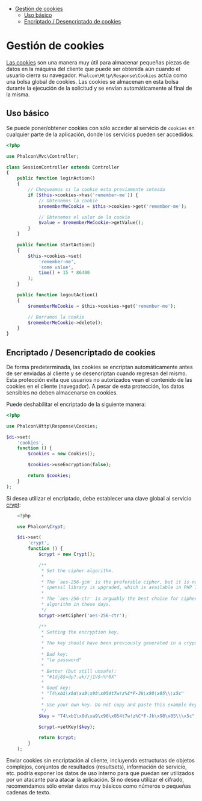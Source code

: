<div class='article-menu'>
  <ul>
    <li>
      <a href="#overview">Gestión de cookies</a>
       <ul>
        <li>
          <a href="#usage">Uso básico</a>
        </li>
        <li>
          <a href="#encryption-decryption">Encriptado / Desencriptado de cookies</a>
        </li>
      </ul>
    </li>
  </ul>
</div>

<a name='overview'></a>

# Gestión de cookies

[Las cookies](http://en.wikipedia.org/wiki/HTTP_cookie) son una manera muy útil para almacenar pequeñas piezas de datos en la máquina del cliente que puede ser obtenida aún cuando el usuario cierra su navegador. `Phalcon\Http\Response\Cookies` actúa como una bolsa global de cookies. Las cookies se almacenan en esta bolsa durante la ejecución de la solicitud y se envían automáticamente al final de la misma.

<a name='usage'></a>

## Uso básico

Se puede poner/obtener cookies con sólo acceder al servicio de `cookies` en cualquier parte de la aplicación, donde los servicios pueden ser accedidos:

```php
<?php

use Phalcon\Mvc\Controller;

class SessionController extends Controller
{
    public function loginAction()
    {
        // Chequeamos si la cookie esta previamente seteada
        if ($this->cookies->has('remember-me')) {
            // Obtenemos la cookie
            $rememberMeCookie = $this->cookies->get('remember-me');

            // Obtenemos el valor de la cookie
            $value = $rememberMeCookie->getValue();
        }
    }

    public function startAction()
    {
        $this->cookies->set(
            'remember-me',
            'some value',
            time() + 15 * 86400
        );
    }

    public function logoutAction()
    {
        $rememberMeCookie = $this->cookies->get('remember-me');

        // Borramos la cookie
        $rememberMeCookie->delete();
    }
}
```

<a name='encryption-decryption'></a>

## Encriptado / Desencriptado de cookies

De forma predeterminada, las cookies se encriptan automáticamente antes de ser enviadas al cliente y se desencriptan cuando regresan del mismo. Esta protección evita que usuarios no autorizados vean el contenido de las cookies en el cliente (navegador). A pesar de esta protección, los datos sensibles no deben almacenarse en cookies.

Puede deshabilitar el encriptado de la siguiente manera:

```php
<?php

use Phalcon\Http\Response\Cookies;

$di->set(
    'cookies',
    function () {
        $cookies = new Cookies();

        $cookies->useEncryption(false);

        return $cookies;
    }
);
```

Si desea utilizar el encriptado, debe establecer una clave global al servicio [crypt](/[[language]]/[[version]]/crypt):

```php
    <?php

    use Phalcon\Crypt;

    $di->set(
        'crypt',
        function () {
            $crypt = new Crypt();

            /**
             * Set the cipher algorithm.
             *
             * The `aes-256-gcm' is the preferable cipher, but it is not usable until the
             * openssl library is upgraded, which is available in PHP 7.1.
             *
             * The `aes-256-ctr' is arguably the best choice for cipher
             * algorithm in these days.
             */
            $crypt->setCipher('aes-256-ctr');

            /**
             * Setting the encryption key.
             *
             * The key should have been previously generated in a cryptographically safe way.
             *
             * Bad key:
             * "le password"
             *
             * Better (but still unsafe):
             * "#1dj8$=dp?.ak//j1V$~%*0X"
             *
             * Good key:
             * "T4\xb1\x8d\xa9\x98\x054t7w!z%C*F-Jk\x98\x05\\\x5c"
             *
             * Use your own key. Do not copy and paste this example key.
             */
            $key = "T4\xb1\x8d\xa9\x98\x054t7w!z%C*F-Jk\x98\x05\\\x5c";

            $crypt->setKey($key);

            return $crypt;
        }
    );
```

<div class="alert alert-danger">
    <p>
        Enviar cookies sin encriptación al cliente, incluyendo estructuras de objetos complejos, conjuntos de resultados (resultsets), información de servicio, etc. podría exponer los datos de uso interno para que puedan ser utilizados por un atacante para atacar la aplicación. Si no desea utilizar el cifrado, recomendamos sólo envíar datos muy básicos como números o pequeñas cadenas de texto.
    </p>
</div>
